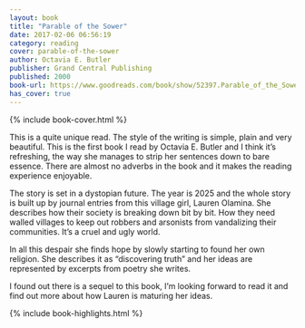 ```yaml
---
layout: book
title: "Parable of the Sower"
date: 2017-02-06 06:56:19
category: reading
cover: parable-of-the-sower
author: Octavia E. Butler
publisher: Grand Central Publishing
published: 2000
book-url: https://www.goodreads.com/book/show/52397.Parable_of_the_Sower
has_cover: true
---
```

{% include book-cover.html %}

This is a quite unique read. The style of the writing is simple, plain and very beautiful. This is the first book I read by Octavia E. Butler and I think it’s refreshing, the way she manages to strip her sentences down to bare essence. There are almost no adverbs in the book and it makes the reading experience enjoyable.

The story is set in a dystopian future. The year is 2025 and the whole story is built up by journal entries from this village girl, Lauren Olamina. She describes how their society is breaking down bit by bit. How they need walled villages to keep out robbers and arsonists from vandalizing their communities. It’s a cruel and ugly world.

In all this despair she finds hope by slowly starting to found her own religion. She describes it as “discovering truth” and her ideas are represented by excerpts from poetry she writes.

I found out there is a sequel to this book, I’m looking forward to read it and find out more about how Lauren is maturing her ideas.

{% include book-highlights.html %}
